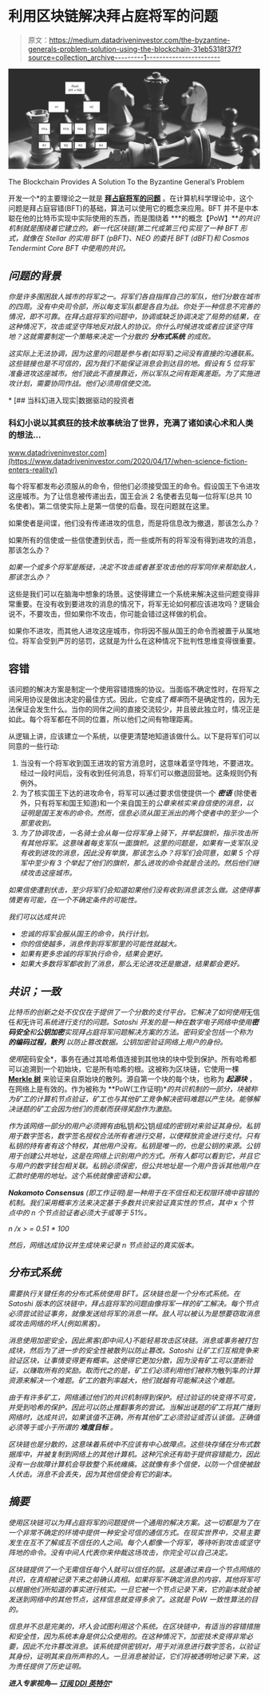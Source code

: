 # 利用区块链解决拜占庭将军的问题

> 原文：<https://medium.datadriveninvestor.com/the-byzantine-generals-problem-solution-using-the-blockchain-31eb5318f37f?source=collection_archive---------1----------------------->

![](img/94af9d457ccde5702e17174cf65d6673.png)

The Blockchain Provides A Solution To the Byzantine General’s Problem

开发一个*的主要理论之一就是 [**拜占庭将军的问题**](https://en.wikipedia.org/wiki/Byzantine_fault) 。在计算机科学理论中，这个问题是拜占庭容错(BFT)的基础，算法可以使用它的概念来应用。BFT 并不是中本聪在他的比特币实现中实际使用的东西，而是围绕着 ***的概念【PoW】***的共识机制就是围绕着它建立的。新一代区块链(第二代或第三代)实现了一种 BFT 形式，就像在 Stellar 的实用 BFT (pBFT)、NEO 的委托 BFT (dBFT)和 Cosmos Tendermint Core BFT 中使用的共识。*

## *问题的背景*

*你是许多围困敌人城市的将军之一。将军们各自指挥自己的军队，他们分散在城市的四周。没有中央司令部，所以每支军队都是各自为战。你处于一种信息不完善的情况，即不可靠。在拜占庭将军的问题中，协调或缺乏协调决定了局势的结果，在这种情况下，攻击或坚守阵地反对敌人的协议。你什么时候进攻或者应该坚守阵地？这就需要制定一个策略来决定一个分散的 ***分布式系统*** 的成败。*

*这实际上无法协调，因为这里的问题是参与者(如将军)之间没有直接的沟通联系。这些链接也是不可信的，因为我们不能保证消息会到达目的地。假设有 5 位将军准备进攻这座城市。他们彼此不直接靠近，所以军队之间有距离差距。为了实施进攻计划，需要协同作战。他们必须用信使交流。*

*[](https://www.datadriveninvestor.com/2020/04/17/when-science-fiction-enters-reality/) [## 当科幻进入现实|数据驱动的投资者

### 科幻小说以其疯狂的技术故事统治了世界，充满了诸如读心术和人类的想法…

www.datadriveninvestor.com](https://www.datadriveninvestor.com/2020/04/17/when-science-fiction-enters-reality/) 

每个将军都发布必须服从的命令，但他们必须接受国王的命令。假设国王下令进攻这座城市。为了让信息被传递出去，国王会派 2 名使者去见每一位将军(总共 10 名使者)。第二信使实际上是第一信使的后备。现在问题就在这里。

如果使者是间谍，他们没有传递进攻的信息，而是将信息改为撤退，那该怎么办？

如果所有的信使或一些信使遭到伏击，而一些或所有的将军没有得到进攻的消息，那该怎么办？

*如果一个或多个将军是叛徒，决定不攻击或者甚至攻击他的将军同伴来帮助敌人，那该怎么办？*

这些是我们可以在脑海中想象的场景。这使得建立一个系统来解决这些问题变得非常重要。在没有收到要进攻的消息的情况下，将军无论如何都应该进攻吗？逻辑会说不，不要攻击，但如果你不攻击，你可能会错过这样做的机会。

如果你不进攻，而其他人进攻这座城市，你将因不服从国王的命令而被置于从属地位。将军会受到严厉的惩罚，这就是为什么在这种情况下批判性思维变得很重要。

## 容错

该问题的解决方案是制定一个使用容错措施的协议。当面临不确定性时，在将军之间采用协议是做出决定的最佳方式。因此，它变成了*概率*而不是确定性的，因为无法保证会发生什么。当你的同伴之间的直接交流较少，并且彼此独立时，情况正是如此。每个将军都在不同的位置，所以他们之间有物理距离。

从逻辑上讲，应该建立一个系统，以便更清楚地知道该做什么。以下是将军们可以同意的一些行动:

1.  当没有一个将军收到国王进攻的官方消息时，这意味着坚守阵地，不要进攻。经过一段时间后，没有收到任何消息，将军们可以撤退回营地。这条规则仍有例外。
2.  为了核实国王下达的进攻命令，将军可以通过要求信使提供一个 ***密语*** (除使者外，只有将军和国王知道)和一个来自国王的*公章来核实来自信使的消息，以证明是国王发布的命令。然而，信息必须从国王派出的两个使者中的至少一个那里收到。*
3.  *为了协调攻击，一名骑士会从每一位将军身上骑下，并举起旗帜，指示攻击所有其他将军。这意味着每支军队一面旗帜。这里的问题是，如果有一支军队没有收到进攻的消息，因此没有举旗，那该怎么办？将军们会同意，如果 5 个将军中至少有 3 个举起了他们的旗帜，那么进攻的命令就是合法的。然后他们继续攻击这座城市。*

*如果信使遭到伏击，至少将军们会知道如果他们没有收到消息该怎么做。这使得事情更有可能，在一个不确定条件的可能性。*

*我们可以达成共识:*

*   *忠诚的将军会服从国王的命令，执行计划。*
*   *你的信使越多，消息传到将军那里的可能性就越大。*
*   *如果有更多忠诚的将军执行命令，结果会更好。*
*   *如果大多数将军都收到了消息，那么无论进攻还是撤退，结果都会更好。*

## *共识；一致*

*比特币的创新之处不仅仅在于提供了一个分散的支付平台。它解决了如何使用*无信任*和*无许可*系统进行支付的问题。Satoshi 开发的是一种在数字电子网络中使用**密码安全**和**公钥加密**实现拜占庭将军问题解决方案的方法。密码安全包括一个称为 ***的编码过程，散列*** 以防止篡改数据。公钥加密验证网络上用户的身份。*

*使用*密码安全*，事务在通过其哈希值连接到其他块的块中受到保护。所有哈希都可以追溯到一个初始块，它是所有哈希的根。这被称为区块链，它使用一棵 [**Merkle 树**](https://en.wikipedia.org/wiki/Merkle_tree) 来验证来自原始块的散列。源自第一个块的每个块，也称为 ***起源块*** ，在网络上是有效的。作为被称为 **PoW(工作证明)**的*共识机制*的一部分，块被称为矿工的计算机节点验证，矿工也与其他矿工竞争解决密码难题以产生块。能够解决谜题的矿工会因为他们的贡献而获得奖励作为激励。*

*作为该网络一部分的用户必须拥有由*私钥*和*公钥*组成的密钥对来验证其身份。私钥用于数字签名，数字签名授权合法所有者进行交易，以便释放资金进行支付。只有私钥的持有者有这个特权，其他用户没有。私钥是唯一的，也是公钥的来源。公钥用于创建公共地址，这是在网络上识别用户的方式。所有人都可以看到它，并且它与用户的数字钱包相关联。私钥必须保密，但公共地址是一个用户告诉其他用户在汇款时使用的地址。这个系统就像密语和公章。*

***Nakamoto Consensus** (即工作证明)是一种用于在不信任和无权限环境中容错的机制。我们采用概率方法来决定基于多数共识来验证真实性的节点，其中 x 个节点中的 *n* 个节点验证者必须大于或等于 51%。*

**n* /x > = 0.51 * 100*

*然后，网络达成协议并生成块来记录 *n* 节点验证的真实版本。*

## *分布式系统*

*需要执行关键任务的分布式系统使用 BFT。区块链也是一个分布式系统。在 Satoshi 版本的区块链中，拜占庭将军的问题由像将军一样的矿工解决。每个节点必须尝试验证事务，就像发送给将军的消息一样。敌人可以被认为是想要窃取消息或攻击网络的坏人(例如黑客)。*

*消息使用加密安全，因此黑客(即中间人)不能轻易攻击区块链。消息或事务被打包成块，然后为了进一步的安全性被散列以防止篡改。Satoshi 让矿工们互相竞争来验证区块，让事情变得更有概率。这使得它更加分散，因为没有矿工可以垄断验证，以赚取所有的奖励。取而代之的是，矿工们必须利用他们被称为*散列率*的计算资源来解决一个难题。矿工的散列率越大，他们就越有可能解决这个难题。*

*由于有许多矿工，网络通过他们的共识机制得到保护。经过验证的块变得不可变，并受到哈希的保护，因此可以防止推翻事务的尝试。当解出谜题的矿工将其广播到网络时，达成共识，如果该值不正确，所有其他矿工必须验证或否认该值。正确值必须等于或小于所谓的 ***难度目标*** 。*

*区块链也是分散的，这意味着系统中不应该有中心故障点。这些块存储在分布式数据库中，并被复制到网络上的其他计算机。这种冗余还有助于提供容错能力，因此没有一台故障计算机会导致整个系统瘫痪。这就像有多个信使，以防一个信使被敌人伏击。消息不会丢失，因为其他信使会有它的副本。*

## *摘要*

*使用区块链可以为拜占庭将军的问题提供一个通用的解决方案。这一切都是为了在一个非常不确定的环境中提供一种安全可信的通信方式。在现实世界中，交易主要发生在互不了解或互不信任的人之间。每个人都像一个将军，等待听到攻击或坚守阵地的命令。没有中间人代表你来仲裁这场攻击，你完全可以自己决定。*

*区块链提供了一个无需信任每个人就可以信任的层。这是通过来自一个节点网络的共识，在真相被记录下来之前确认真相。如果将军不确定消息的内容，其他将军可以根据他们所知道的事实进行核实。一旦它被一个节点记录下来，它的副本就会被发送到网络中的其他节点，这样信息就变得多余了。这就是 PoW 一致性算法的目的。*

*信息并不总是完美的，坏人会试图利用这个系统。在区块链中，有适当的容错措施和安全性，因为系统本身是供公众使用的。在这种情况下，加密技术变得非常必要，因此不允许篡改消息。该系统提供密钥对，用于对消息进行数字签名，以验证其身份，证明其来自所声称的人。一旦消息被验证，它们将被透明地记录下来，这为责任提供了历史证明。*

***进入专家视角—** [**订阅 DDI 英特尔**](https://datadriveninvestor.com/ddi-intel)**